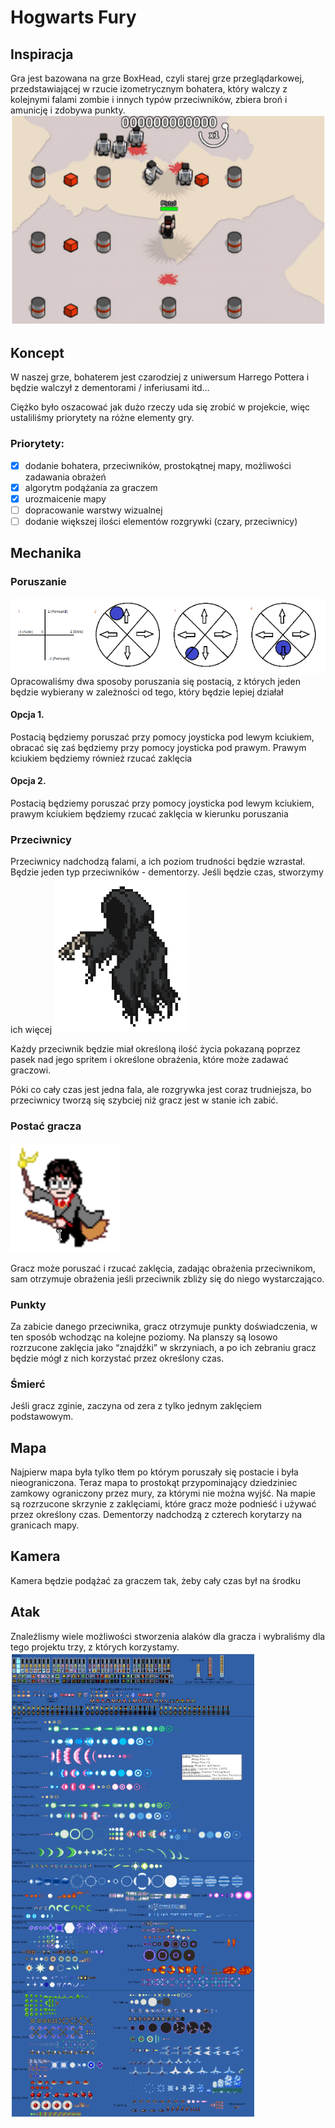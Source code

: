 # Hogwarts Fury
## Inspiracja
Gra jest bazowana na grze BoxHead, czyli starej grze przeglądarkowej, przedstawiającej w rzucie izometrycznym bohatera, który walczy z kolejnymi falami zombie i innych typów przeciwników, zbiera broń i amunicję i zdobywa punkty.
![alt text](./resources/boxhead.png)

## Koncept
W naszej grze, bohaterem jest czarodziej z uniwersum Harrego Pottera i będzie walczył z dementorami / inferiusami itd…

Ciężko było oszacować jak dużo rzeczy uda się zrobić w projekcie, więc ustaliliśmy priorytety na różne elementy gry.
### Priorytety:
- [X] dodanie bohatera, przeciwników, prostokątnej mapy, możliwości zadawania obrażeń
- [X] algorytm podążania za graczem
- [X] urozmaicenie mapy
- [ ] dopracowanie warstwy wizualnej
- [ ] dodanie większej ilości elementów rozgrywki (czary, przeciwnicy) 

## Mechanika
### Poruszanie
![alt text](./resources/movement.png)
Opracowaliśmy dwa sposoby poruszania się postacią, z których jeden będzie wybierany w zależności od tego, który będzie lepiej działał
#### Opcja 1.
Postacią będziemy poruszać przy pomocy joysticka pod lewym kciukiem, obracać się zaś będziemy przy pomocy joysticka pod prawym. Prawym kciukiem będziemy również rzucać zaklęcia
#### Opcja 2.
Postacią będziemy poruszać przy pomocy joysticka pod lewym kciukiem, prawym kciukiem będziemy rzucać zaklęcia w kierunku poruszania

### Przeciwnicy
Przeciwnicy nadchodzą falami, a ich poziom trudności będzie wzrastał. Będzie jeden typ przeciwników - dementorzy. Jeśli będzie czas, stworzymy ich więcej
![alt text](./resources/dementor.png)

Każdy przeciwnik będzie miał określoną ilość życia pokazaną poprzez pasek nad jego spritem i określone obrażenia, które może zadawać graczowi.

Póki co cały czas jest jedna fala, ale rozgrywka jest coraz trudniejsza, bo przeciwnicy tworzą się szybciej niż gracz jest w stanie ich zabić.

### Postać gracza
![alt text](./resources/player.png)

Gracz może poruszać i rzucać zaklęcia, zadając obrażenia przeciwnikom, sam otrzymuje obrażenia jeśli przeciwnik zbliży się do niego wystarczająco.

### Punkty
Za zabicie danego przeciwnika, gracz otrzymuje punkty doświadczenia, w ten sposób wchodząc na kolejne poziomy. Na planszy są losowo rozrzucone zaklęcia jako “znajdźki” w skrzyniach, a po ich zebraniu gracz będzie mógł z nich korzystać przez określony czas.

### Śmierć
Jeśli gracz zginie, zaczyna od zera z tylko jednym zaklęciem podstawowym.

## Mapa
Najpierw mapa była tylko tłem po którym poruszały się postacie i była nieograniczona. Teraz mapa to prostokąt przypominający dziedziniec zamkowy ograniczony przez mury, za którymi nie można wyjść. Na mapie są rozrzucone skrzynie z zaklęciami, które gracz może podnieść i używać przez określony czas. Dementorzy nadchodzą z czterech korytarzy na granicach mapy.

## Kamera
Kamera będzie podążać za graczem tak, żeby cały czas był
na środku

## Atak
Znaleźlismy wiele możliwości stworzenia alaków dla gracza i wybraliśmy dla tego projektu trzy, z których korzystamy.\
![alt text](./resources/attacks.png)